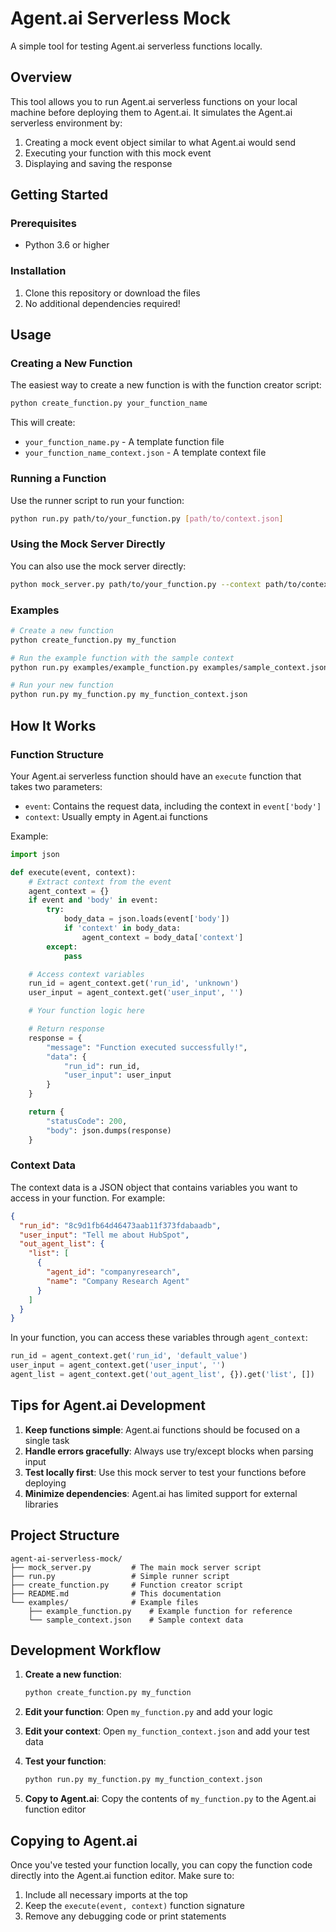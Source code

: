 # Agent.ai Serverless Mock

A simple tool for testing Agent.ai serverless functions locally.

## Overview

This tool allows you to run Agent.ai serverless functions on your local machine before deploying them to Agent.ai. It simulates the Agent.ai serverless environment by:

1. Creating a mock event object similar to what Agent.ai would send
2. Executing your function with this mock event
3. Displaying and saving the response

## Getting Started

### Prerequisites

- Python 3.6 or higher

### Installation

1. Clone this repository or download the files
2. No additional dependencies required!

## Usage

### Creating a New Function

The easiest way to create a new function is with the function creator script:

```bash
python create_function.py your_function_name
```

This will create:

- `your_function_name.py` - A template function file
- `your_function_name_context.json` - A template context file

### Running a Function

Use the runner script to run your function:

```bash
python run.py path/to/your_function.py [path/to/context.json]
```

### Using the Mock Server Directly

You can also use the mock server directly:

```bash
python mock_server.py path/to/your_function.py --context path/to/context.json
```

### Examples

```bash
# Create a new function
python create_function.py my_function

# Run the example function with the sample context
python run.py examples/example_function.py examples/sample_context.json

# Run your new function
python run.py my_function.py my_function_context.json
```

## How It Works

### Function Structure

Your Agent.ai serverless function should have an `execute` function that takes two parameters:

- `event`: Contains the request data, including the context in `event['body']`
- `context`: Usually empty in Agent.ai functions

Example:

```python
import json

def execute(event, context):
    # Extract context from the event
    agent_context = {}
    if event and 'body' in event:
        try:
            body_data = json.loads(event['body'])
            if 'context' in body_data:
                agent_context = body_data['context']
        except:
            pass

    # Access context variables
    run_id = agent_context.get('run_id', 'unknown')
    user_input = agent_context.get('user_input', '')

    # Your function logic here

    # Return response
    response = {
        "message": "Function executed successfully!",
        "data": {
            "run_id": run_id,
            "user_input": user_input
        }
    }

    return {
        "statusCode": 200,
        "body": json.dumps(response)
    }
```

### Context Data

The context data is a JSON object that contains variables you want to access in your function. For example:

```json
{
  "run_id": "8c9d1fb64d46473aab11f373fdabaadb",
  "user_input": "Tell me about HubSpot",
  "out_agent_list": {
    "list": [
      {
        "agent_id": "companyresearch",
        "name": "Company Research Agent"
      }
    ]
  }
}
```

In your function, you can access these variables through `agent_context`:

```python
run_id = agent_context.get('run_id', 'default_value')
user_input = agent_context.get('user_input', '')
agent_list = agent_context.get('out_agent_list', {}).get('list', [])
```

## Tips for Agent.ai Development

1. **Keep functions simple**: Agent.ai functions should be focused on a single task
2. **Handle errors gracefully**: Always use try/except blocks when parsing input
3. **Test locally first**: Use this mock server to test your functions before deploying
4. **Minimize dependencies**: Agent.ai has limited support for external libraries

## Project Structure

```text
agent-ai-serverless-mock/
├── mock_server.py         # The main mock server script
├── run.py                 # Simple runner script
├── create_function.py     # Function creator script
├── README.md              # This documentation
└── examples/              # Example files
    ├── example_function.py    # Example function for reference
    └── sample_context.json    # Sample context data
```

## Development Workflow

1. **Create a new function**:

   ```bash
   python create_function.py my_function
   ```

2. **Edit your function**:
   Open `my_function.py` and add your logic

3. **Edit your context**:
   Open `my_function_context.json` and add your test data

4. **Test your function**:

   ```bash
   python run.py my_function.py my_function_context.json
   ```

5. **Copy to Agent.ai**:
   Copy the contents of `my_function.py` to the Agent.ai function editor

## Copying to Agent.ai

Once you've tested your function locally, you can copy the function code directly into the Agent.ai function editor. Make sure to:

1. Include all necessary imports at the top
2. Keep the `execute(event, context)` function signature
3. Remove any debugging code or print statements
